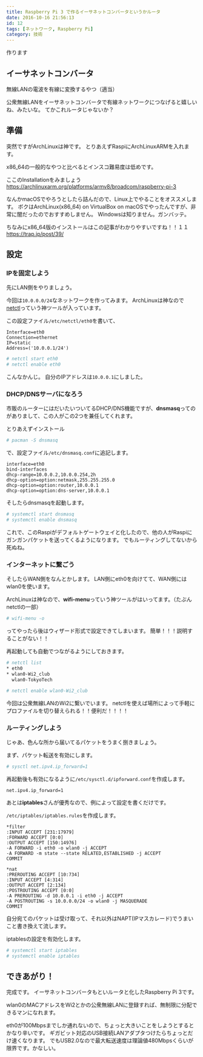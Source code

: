 ```yaml
---
title: Raspberry Pi 3 で作るイーサネットコンバータというかルータ
date: 2016-10-16 21:56:13
id: 12
tags: [ネットワーク, Raspberry Pi]
category: 技術
---
```


作ります

<!-- more -->

## イーサネットコンバータ

無線LANの電波を有線に変換するやつ（適当）

公衆無線LANをイーサネットコンバータで有線ネットワークにつなげると嬉しいね、みたいな。
てかこれルータじゃないか？

## 準備

突然ですがArchLinuxは神です。
とりあえずRaspiにArchLinuxARMを入れます。

x86_64の一般的なやつと比べるとインスコ難易度は低めです。

ここのInstallationをみましょう
https://archlinuxarm.org/platforms/armv8/broadcom/raspberry-pi-3

なんかmacOSでやろうとしたら詰んだので、Linux上でやることをオススメします。
ボクはArchLinux(x86_64) on VirtualBox on macOSでやったんですが、非常に闇だったのでおすすめしません。
Windowsは知りません。ガンバッテ。

ちなみにx86_64版のインストールはこの記事がわかりやすいですね！！１１
https://trap.jp/post/39/

## 設定

### IPを固定しよう

先にLAN側をやりましょう。

今回は`10.0.0.0/24`なネットワークを作ってみます。
ArchLinuxは神なので[netctl](https://wiki.archlinuxjp.org/index.php/Netctl)っていう神ツールが入っています。

この設定ファイル`/etc/netctl/eth0`を書いて、
```
Interface=eth0
Connection=ethernet
IP=static
Address=('10.0.0.1/24')
```

```sh
# netctl start eth0
# netctl enable eth0
```

こんなかんじ。
自分のIPアドレスは`10.0.0.1`にしました。

### DHCP/DNSサーバになろう

市販のルーターにはだいたいついてるDHCP/DNS機能ですが、**dnsmasq**ってのがありまして、この人がこの2つを兼任してくれます。

とりあえずインストール
```sh
# pacman -S dnsmasq
```

で、設定ファイル`/etc/dnsmasq.conf`に追記します。
```
interface=eth0
bind-interfaces
dhcp-range=10.0.0.2,10.0.0.254,2h
dhcp-option=option:netmask,255.255.255.0
dhcp-option=option:router,10.0.0.1
dhcp-option=option:dns-server,10.0.0.1
```

そしたらdnsmasqを起動します。
```sh
# systemctl start dnsmasq
# systemctl enable dnsmasq
```

これで、このRaspiがデフォルトゲートウェイと化したので、他の人がRaspiにガンガンパケットを送ってくるようになります。
でもルーティングしてないから死ぬね。


### インターネットに繋ごう

そしたらWAN側をなんとかします。
LAN側にeth0を向けてて、WAN側にはwlan0を使います。

ArchLinuxは神なので、**wifi-menu**っていう神ツールがはいってます。（たぶんnetctlの一部）

```sh
# wifi-menu -o
```

ってやったら後はウィザード形式で設定できてしまいます。
簡単！！！説明することがない！！

再起動しても自動でつながるようにしておきます。
```sh
# netctl list
* eth0
* wlan0-Wi2_club
  wlan0-TokyoTech

# netctl enable wlan0-Wi2_club
```

今回は公衆無線LANのWi2に繋いでいます。
netctlを使えば場所によって手軽にプロファイルを切り替えられる！！便利だ！！！！

### ルーティングしよう

じゃあ、色んな所から届いてるパケットをうまく捌きましょう。

まず、パケット転送を有効にします。
```sh
# sysctl net.ipv4.ip_forward=1
```

再起動後も有効になるように`/etc/sysctl.d/ipforward.conf`を作成します。
```
net.ipv4.ip_forward=1
```

あとは**iptables**さんが優秀なので、例によって設定を書くだけです。

`/etc/iptables/iptables.rules`を作成します。
```
*filter
:INPUT ACCEPT [231:17979]
:FORWARD ACCEPT [0:0]
:OUTPUT ACCEPT [150:14976]
-A FORWARD -i eth0 -o wlan0 -j ACCEPT
-A FORWARD -m state --state RELATED,ESTABLISHED -j ACCEPT
COMMIT

*nat
:PREROUTING ACCEPT [10:734]
:INPUT ACCEPT [4:314]
:OUTPUT ACCEPT [2:134]
:POSTROUTING ACCEPT [0:0]
-A PREROUTING -d 10.0.0.1 -i eth0 -j ACCEPT
-A POSTROUTING -s 10.0.0.0/24 -o wlan0 -j MASQUERADE
COMMIT
```

自分宛てのパケットは受け取って、それ以外はNAPT(IPマスカレード)でうまいこと書き換えて流します。

iptablesの設定を有効化します。
```sh
# systemctl start iptables
# systemctl enable iptables
```

## できあがり！

完成です。
イーサネットコンバータもといルータと化したRaspberry Pi 3です。

wlan0のMACアドレスをWi2とかの公衆無線LANに登録すれば、無制限に分配できるマンになれます。

eth0が100Mbpsまでしか通れないので、ちょっと大きいことをしようとするとかなり辛いです。
ギガビット対応のUSB接続LANアダプタつけたらちょっとだけ速くなります。
でもUSB2.0なので最大転送速度は理論値480Mbpsくらいが限界です。かなしい。

